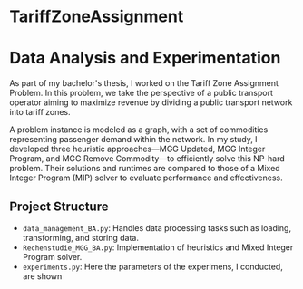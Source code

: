 # TariffZoneAssignment
# Data Analysis and Experimentation

As part of my bachelor's thesis, I worked on the Tariff Zone Assignment Problem. In this problem, we take the perspective of a public transport operator aiming to maximize revenue by dividing a public transport network into tariff zones.

A problem instance is modeled as a graph, with a set of commodities representing passenger demand within the network. In my study, I developed three heuristic approaches—MGG Updated, MGG Integer Program, and MGG Remove Commodity—to efficiently solve this NP-hard problem. Their solutions and runtimes are compared to those of a Mixed Integer Program (MIP) solver to evaluate performance and effectiveness.
## Project Structure

- `data_management_BA.py`: Handles data processing tasks such as loading, transforming, and storing data.
- `Rechenstudie_MGG_BA.py`: Implementation of heuristics and Mixed Integer Program solver.
- `experiments.py`: Here the parameters of the experimens, I conducted, are shown






